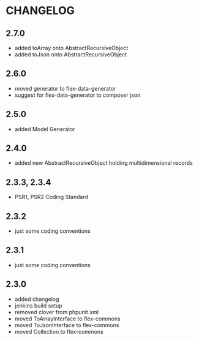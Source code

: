 # CHANGELOG

## 2.7.0

- added toArray onto AbstractRecursiveObject
- added toJson onto AbstractRecursiveObject

## 2.6.0

- moved generator to flex-data-generator
- suggest for flex-data-generator to composer json

## 2.5.0

- added Model Generator

## 2.4.0

- added new AbstractRecursiveObject holding multidimensional records

## 2.3.3, 2.3.4

- PSR1, PSR2 Coding Standard

## 2.3.2

- just some coding conventions

## 2.3.1

- just some coding conventions

## 2.3.0

- added changelog
- jenkins build setup
- removed clover from phpunit.xml
- moved ToArrayInterface to flex-commons
- moved ToJsonInterface to flex-commons
- moved Collection to flex-commons
